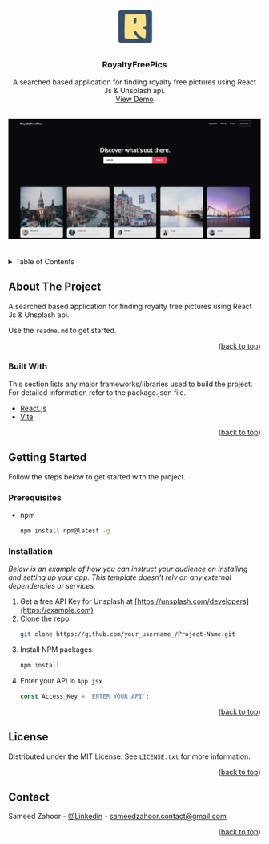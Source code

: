 <div id="top"></div>



<!-- PROJECT LOGO -->
<br />
<div align="center">
  <a href="https://github.com/othneildrew/Best-README-Template">
    <img src="images/logo.png" alt="Logo" width="80" height="80">
  </a>

  <h3 align="center">RoyaltyFreePics</h3>

  <p align="center">
A searched based application for finding royalty free pictures using React Js & Unsplash api.
    <br />
    <a href="https://inquisitive-rabanadas-ebd503.netlify.app/">View Demo</a>

  </p>
</div>

<!-- PROJECT LOGO -->
<br />
<div align="center">

  <img src="images/app.jpg" alt="Logo">
  </a>
</div>


</br>
</br>
<!-- TABLE OF CONTENTS -->
<details>
  <summary>Table of Contents</summary>
  <ol>
    <li>
      <a href="#about-the-project">About The Project</a>
      <ul>
        <li><a href="#built-with">Built With</a></li>
      </ul>
    </li>
    <li>
      <a href="#getting-started">Getting Started</a>
      <ul>
        <li><a href="#prerequisites">Prerequisites</a></li>
        <li><a href="#installation">Installation</a></li>
      </ul>
    </li>
    <li><a href="#usage">Usage</a></li>
    <li><a href="#roadmap">Roadmap</a></li>
    <li><a href="#contributing">Contributing</a></li>
    <li><a href="#license">License</a></li>
    <li><a href="#contact">Contact</a></li>
    <li><a href="#acknowledgments">Acknowledgments</a></li>
  </ol>
</details>



<!-- ABOUT THE PROJECT -->
## About The Project

A searched based application for finding royalty free pictures using React Js & Unsplash api.

Use the `readme.md` to get started.

<p align="right">(<a href="#top">back to top</a>)</p>



### Built With

This section lists any major frameworks/libraries used to build the project. 
For detailed information refer to the package.json 
file.


* [React.js](https://reactjs.org/)
* [Vite](https://vitejs.dev/)


<p align="right">(<a href="#top">back to top</a>)</p>



<!-- GETTING STARTED -->
## Getting Started

Follow the steps below to get started with the project.

### Prerequisites


* npm
  ```sh
  npm install npm@latest -g
  ```

### Installation

_Below is an example of how you can instruct your audience on installing and setting up your app. This template doesn't rely on any external dependencies or services._

1. Get a free API Key for Unsplash at [https://unsplash.com/developers](https://example.com)
2. Clone the repo
   ```sh
   git clone https://github.com/your_username_/Project-Name.git
   ```
3. Install NPM packages
   ```sh
   npm install
   ```
4. Enter your API in `App.jsx`
   ```js
   const Access_Key = 'ENTER YOUR API';
   ```

<p align="right">(<a href="#top">back to top</a>)</p>


<!-- LICENSE -->
## License

Distributed under the MIT License. See `LICENSE.txt` for more information.

<p align="right">(<a href="#top">back to top</a>)</p>


<!-- CONTACT -->
## Contact

Sameed Zahoor - [@Linkedin](https://www.linkedin.com/in/sameed-zahoor-970954226/) - sameedzahoor.contact@gmail.com


<p align="right">(<a href="#top">back to top</a>)</p>

